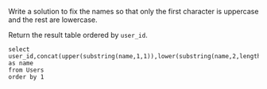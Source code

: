 Write a solution to fix the names so that only the first character is uppercase and the rest are lowercase.

Return the result table ordered by `user_id`.

```MySQL
select user_id,concat(upper(substring(name,1,1)),lower(substring(name,2,length(name)))) as name
from Users
order by 1
```